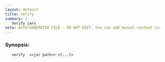 ```yaml
---
layout: default
title: verify
summary: |
   Verify jars
note: AUTO-GENERATED FILE - DO NOT EDIT. You can add manual content via same filename in _ext sub-folder. 
---
```


### Synopsis: #
	   verify  <<jar path>> <[...]>

